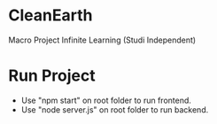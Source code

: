 # CleanEarth
Macro Project Infinite Learning (Studi Independent)

# Run Project
- Use "npm start" on root folder to run frontend.
- Use "node server.js" on root folder to run backend.